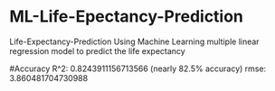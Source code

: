 # ML-Life-Epectancy-Prediction
Life-Expectancy-Prediction Using Machine Learning multiple linear regression model to predict the life expectancy

#Accuracy
R^2: 0.8243911156713566 (nearly 82.5% accuracy)
rmse: 3.860481704730988
